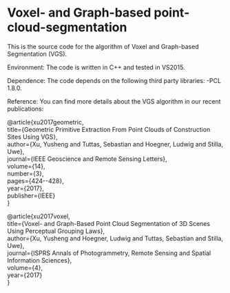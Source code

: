# Voxel- and Graph-based point-cloud-segmentation
This is the source code for the algorithm of Voxel and Graph-based Segmentation (VGS).

Environment:
The code is written in C++ and tested in VS2015.

Dependence:
The code depends on the following third party libraries:
-PCL 1.8.0.

Reference:
You can find more details about the VGS algorithm in our recent publications:

@article{xu2017geometric,  
  title={Geometric Primitive Extraction From Point Clouds of Construction Sites Using VGS},  
  author={Xu, Yusheng and Tuttas, Sebastian and Hoegner, Ludwig and Stilla, Uwe},  
  journal={IEEE Geoscience and Remote Sensing Letters},    
  volume={14},  
  number={3},  
  pages={424--428},  
  year={2017},  
  publisher={IEEE}  
}

@article{xu2017voxel,  
  title={Voxel- and Graph-Based Point Cloud Segmentation of 3D Scenes Using Perceptual Grouping Laws},  
  author={Xu, Yusheng and Hoegner, Ludwig and Tuttas, Sebastian and Stilla, Uwe},  
  journal={ISPRS Annals of Photogrammetry, Remote Sensing and Spatial Information Sciences},  
  volume={4},  
  year={2017}  
}
